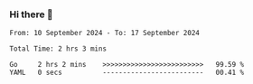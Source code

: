 ### Hi there 👋

<!--
**zhumeme/zhumeme** is a ✨ _special_ ✨ repository because its `README.md` (this file) appears on your GitHub profile.

Here are some ideas to get you started:

- 🔭 I’m currently working on ...
- 🌱 I’m currently learning ...
- 👯 I’m looking to collaborate on ...
- 🤔 I’m looking for help with ...
- 💬 Ask me about ...
- 📫 How to reach me: ...
- 😄 Pronouns: ...
- ⚡ Fun fact: ...
-->

<!--START_SECTION:waka-->

```all_time
From: 10 September 2024 - To: 17 September 2024

Total Time: 2 hrs 3 mins

Go     2 hrs 2 mins    >>>>>>>>>>>>>>>>>>>>>>>>>   99.59 %
YAML   0 secs          -------------------------   00.41 %
```

<!--END_SECTION:waka-->
